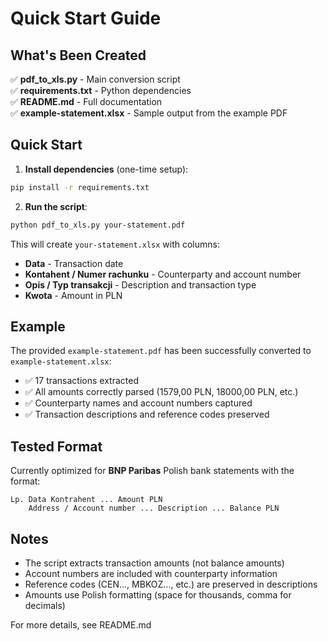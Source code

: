 # Quick Start Guide

## What's Been Created

✅ **pdf_to_xls.py** - Main conversion script  
✅ **requirements.txt** - Python dependencies  
✅ **README.md** - Full documentation  
✅ **example-statement.xlsx** - Sample output from the example PDF  

## Quick Start

1. **Install dependencies** (one-time setup):
```bash
pip install -r requirements.txt
```

2. **Run the script**:
```bash
python pdf_to_xls.py your-statement.pdf
```

This will create `your-statement.xlsx` with columns:
- **Data** - Transaction date
- **Kontahent / Numer rachunku** - Counterparty and account number  
- **Opis / Typ transakcji** - Description and transaction type
- **Kwota** - Amount in PLN

## Example

The provided `example-statement.pdf` has been successfully converted to `example-statement.xlsx`:
- ✅ 17 transactions extracted
- ✅ All amounts correctly parsed (1579,00 PLN, 18000,00 PLN, etc.)
- ✅ Counterparty names and account numbers captured
- ✅ Transaction descriptions and reference codes preserved

## Tested Format

Currently optimized for **BNP Paribas** Polish bank statements with the format:
```
Lp. Data Kontrahent ... Amount PLN
    Address / Account number ... Description ... Balance PLN
```

## Notes

- The script extracts transaction amounts (not balance amounts)
- Account numbers are included with counterparty information
- Reference codes (CEN..., MBKOZ..., etc.) are preserved in descriptions
- Amounts use Polish formatting (space for thousands, comma for decimals)

For more details, see README.md

